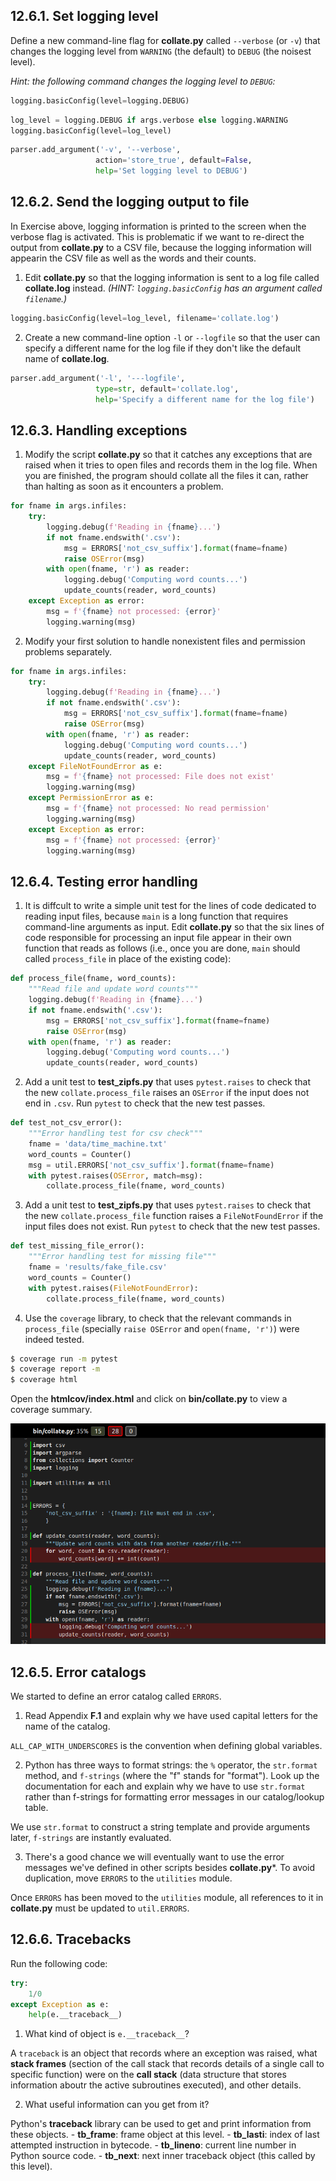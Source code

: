 ## 12.6.1. Set logging level
Define a new command-line flag for **collate.py** called `--verbose` (or `-v`) that changes the logging level from `WARNING` (the default) to `DEBUG` (the noisest level).

*Hint: the following command changes the logging level to `DEBUG`:*
```python
logging.basicConfig(level=logging.DEBUG)
```


```python
log_level = logging.DEBUG if args.verbose else logging.WARNING
logging.basicConfig(level=log_level)
```

```python
parser.add_argument('-v', '--verbose',
				   action='store_true', default=False,
				   help='Set logging level to DEBUG')
```

## 12.6.2. Send the logging output to file
In Exercise above, logging information is printed to the screen when the verbose flag is activated. This is problematic if we want to re-direct the output from **collate.py** to a CSV file, because the logging information will appearin the CSV file as well as the words and their counts.
1. Edit **collate.py** so that the logging information is sent to a log file called **collate.log** instead. *(HINT: `logging.basicConfig` has an argument called `filename`.)*

```python
logging.basicConfig(level=log_level, filename='collate.log')
```

2. Create a new command-line option `-l` or `--logfile` so that the user can specify a different name for the log file if they don't like the default name of **collate.log**.

```python
parser.add_argument('-l', '---logfile',
				   type=str, default='collate.log',
				   help='Specify a different name for the log file')
```

## 12.6.3. Handling exceptions
1. Modify the script **collate.py** so that it catches any exceptions that are raised when it tries to open files and records them in the log file. When you are finished, the program should collate all the files it can, rather than halting as soon as it encounters a problem.

```python
for fname in args.infiles:
	try:
		logging.debug(f'Reading in {fname}...')
		if not fname.endswith('.csv'):
			msg = ERRORS['not_csv_suffix'].format(fname=fname)
			raise OSError(msg)
		with open(fname, 'r') as reader:
			logging.debug('Computing word counts...')
			update_counts(reader, word_counts)
	except Exception as error:
		msg = f'{fname} not processed: {error}'
		logging.warning(msg)
```

2. Modify your first solution to handle nonexistent files and permission problems separately.

```python
for fname in args.infiles:
	try:
		logging.debug(f'Reading in {fname}...')
		if not fname.endswith('.csv'):
			msg = ERRORS['not_csv_suffix'].format(fname=fname)
			raise OSError(msg)
		with open(fname, 'r') as reader:
			logging.debug('Computing word counts...')
			update_counts(reader, word_counts)
	except FileNotFoundError as e:
		msg = f'{fname} not processed: File does not exist'
		logging.warning(msg)
	except PermissionError as e:
		msg = f'{fname} not processed: No read permission'
		logging.warning(msg)
	except Exception as error:
		msg = f'{fname} not processed: {error}'
		logging.warning(msg)
```

## 12.6.4. Testing error handling

1. It is diffcult to write a simple unit test for the lines of code dedicated to reading input files, because `main` is a long function that requires command-line arguments as input. Edit **collate.py** so that the six lines of code responsible for processing an input file appear in their own function that reads as follows (i.e., once you are done, `main` should called `process_file` in place of the existing code):

```python
def process_file(fname, word_counts):
	"""Read file and update word counts"""
	logging.debug(f'Reading in {fname}...')
	if not fname.endswith('.csv'):
		msg = ERRORS['not_csv_suffix'].format(fname=fname)
		raise OSError(msg)
	with open(fname, 'r') as reader:
		logging.debug('Computing word counts...')
		update_counts(reader, word_counts)
```

2. Add a unit test to **test_zipfs.py** that uses `pytest.raises` to check that the new `collate.process_file` raises an `OSError` if the input does not end in `.csv`. Run `pytest` to check that the new test passes.

```python
def test_not_csv_error():
    """Error handling test for csv check"""
    fname = 'data/time_machine.txt'
    word_counts = Counter()
    msg = util.ERRORS['not_csv_suffix'].format(fname=fname)
    with pytest.raises(OSError, match=msg):
        collate.process_file(fname, word_counts)
```

3. Add a unit test to **test_zipfs.py** that uses `pytest.raises` to check that the new `collate.process_file`	 function raises a `FileNotFoundError` if the input files does not exist. Run `pytest` to check that the new test passes.

```python
def test_missing_file_error():
    """Error handling test for missing file"""
    fname = 'results/fake_file.csv'
    word_counts = Counter()
    with pytest.raises(FileNotFoundError):
        collate.process_file(fname, word_counts)
```

4. Use the `coverage` library, to check that the relevant commands in `process_file` (specially `raise OSError` and `open(fname, 'r')`) were indeed tested.

```bash
$ coverage run -m pytest
$ coverage report -m
$ coverage html
```

Open the **htmlcov/index.html** and click on **bin/collate.py** to view a coverage summary.

![b05f2bd731af3df374961eb79ced615f.png](./_resources/b05f2bd731af3df374961eb79ced615f.png)

## 12.6.5. Error catalogs
We started to define an error catalog called `ERRORS`.
1. Read Appendix **F.1** and explain why we have used capital letters for the name of the catalog.

`ALL_CAP_WITH_UNDERSCORES` is the convention when defining global variables.

2. Python has three ways to format strings: the `%` operator, the `str.format` method, and `f-strings` (where the "f" stands for "format"). Look up the documentation for each and explain why we have to use `str.format` rather than f-strings for formatting error messages in our catalog/lookup table.

We use `str.format` to construct a string template and provide arguments later, `f-strings` are instantly evaluated.

3. There's a good chance we will eventually want to use the error messages we've defined in other scripts besides **collate.py***. To avoid duplication, move `ERRORS` to the `utilities` module.

Once `ERRORS` has been moved to the `utilities` module, all references to it in **collate.py** must be updated to `util.ERRORS`.


## 12.6.6. Tracebacks
Run the following code:
```python
try:
	1/0
except Exception as e:
	help(e.__traceback__)
```

1. What kind of object is `e.__traceback__`?

A `traceback` is an object that records where an exception was raised, what **stack frames** (section of the call stack that records details of a single call to specific function) were on the **call stack** (data structure that stores information aboutr the active subroutines executed),  and other details.

2. What useful information can you get from it?

Python's **traceback** library can be used to get and print information from these objects.
	- **tb_frame**: frame object at this level.
	- **tb_lasti**: index of last attempted instruction in bytecode.
	- **tb_lineno**: current line number in Python source code.
	- **tb_next**: next inner traceback object (this called by this level).
